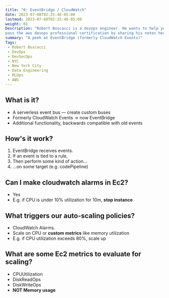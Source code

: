 ```yaml
---
title: "0: EventBridge / CloudWatch"
date: 2023-07-08T02:25:46-05:00
lastmod: 2023-07-08T02:25:46-05:00
weight: 01
Description: "Robert Boscacci is a devops engineer. He wants to help you \
pass the aws devops professional certification by sharing his notes here." # Keep to 150-160 chars
summary: "A peek at EventBridge (formerly CloudWatch Events)"
Tags:
 - Robert Boscacci
 - DevOps
 - DevSecOps
 - NYC
 - New York City
 - Data Engineering
 - MLOps
 - AWS
---
```


## What is it?
- A serverless event bus — create custom buses
- Formerly CloudWatch Events -> now EventBridge
- Additional functionality, backwards compatible with old events

## How's it work?
1. EventBridge receives events.
2. If an event is tied to a rule,
3. Then perform some kind of action...
4. ...on some target (e.g. codePipeline)

## Can I make cloudwatch alarms in Ec2?
- Yes
- E.g. if CPU is under 10% utilization for 10m, __stop instance__

## What triggers our auto-scaling policies?
- CloudWatch Alarms.
- Scale on CPU or __custom metrics__ like memory utilization
- E.g. if CPU utilization exceeds 80%, scale up

## What are some Ec2 metrics to evaluate for scaling?
- CPUUtilization
- DiskReadOps
- DiskWriteOps
- __NOT Memory usage__